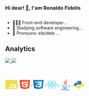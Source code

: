 ### Hi dear! 👋, I'am Ronaldo Fidelis

##

- 👨🏽‍💻 Front-end developer...
- 🚀 Studying software engineering...
- 🙂 Pronouns: ele/dele ...


## Analytics 
<div>
  <a href="https://github.com/RonaldoFidelis">
  <img width="530em" src="https://github-readme-stats.vercel.app/api?username=RonaldoFidelis&show_icons=true&theme=algolia&include_all_commits&count_private=true"/>
  <img width="530em" src="https://github-readme-stats.vercel.app/api/top-langs/?username=RonaldoFidelis&langs_count=16&theme=algolia&layout=compact"/> 
<div/>
  
##
  
<div style="display: inline_block"><br>
  <img align="center" alt="Ronaldo-Js" height="30" width="40" src="https://raw.githubusercontent.com/devicons/devicon/master/icons/javascript/javascript-plain.svg">
  <img align="center" alt="Ronaldo-HTML" height="30" width="40" src="https://raw.githubusercontent.com/devicons/devicon/master/icons/html5/html5-original.svg">
  <img align="center" alt="Ronaldo-CSS" height="30" width="40" src="https://raw.githubusercontent.com/devicons/devicon/master/icons/css3/css3-original.svg">
  <img align="center" alt="Ronaldo-React" height="30" width="40" src="https://raw.githubusercontent.com/devicons/devicon/master/icons/react/react-original.svg">
  <img align="center" alt=""Ronaldo-j" height=""30 width="40" src="https://raw.githubusercontent.com/devicons/devicon/e7a43b91fd4a4f4b26fa8d1e41d910d27a17a5a9/icons/java/java-original.svg">
  <img align="center" alt="Ronaldo-Python" height="30" width="40" src="https://raw.githubusercontent.com/devicons/devicon/master/icons/python/python-original.svg">  
</div>
